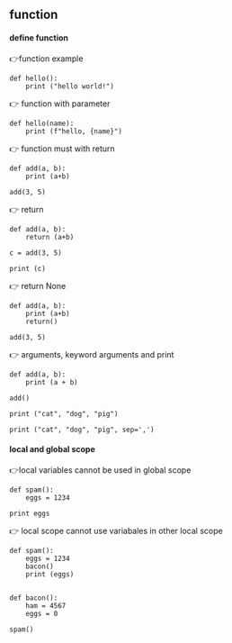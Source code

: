 ## function

#### define function

:point_right:function example
```
def hello():
    print ("hello world!")
```

:point_right: function with parameter

```
def hello(name):
    print (f"hello, {name}")
```
:point_right: function must with return

```function without return
def add(a, b):
    print (a+b)

add(3, 5)

```
:point_right: return
```function with return
def add(a, b):
    return (a+b)

c = add(3, 5)

print (c)

```
:point_right: return None
```function with default return None
def add(a, b):
    print (a+b)
    return()

add(3, 5)

```
:point_right: arguments, keyword arguments and print

```arguments
def add(a, b):
    print (a + b)

add()
```
``` keyword arguments
print ("cat", "dog", "pig")

print ("cat", "dog", "pig", sep=',')
```

#### local and global scope

:point_right:local variables cannot be used in global scope
```
def spam():
    eggs = 1234

print eggs
```
:point_right: local scope cannot use variabales in other local scope
```
def spam():
    eggs = 1234
    bacon()
    print (eggs)


def bacon():
    ham = 4567
    eggs = 0

spam()
```


